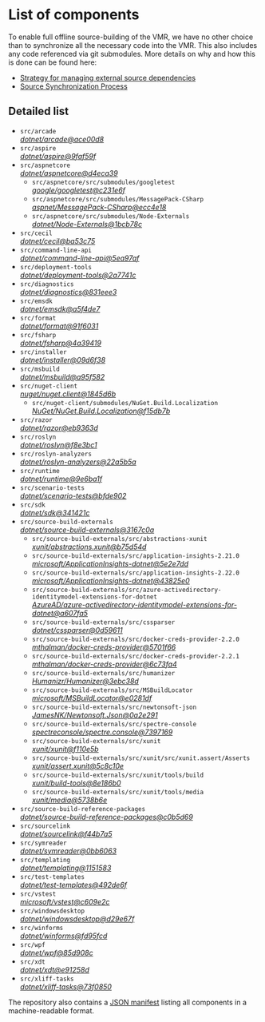﻿# List of components

To enable full offline source-building of the VMR, we have no other choice than to synchronize all the necessary code into the VMR. This also includes any code referenced via git submodules. More details on why and how this is done can be found here:
- [Strategy for managing external source dependencies](src/arcade/Documentation/UnifiedBuild/VMR-Strategy-For-External-Source.md)
- [Source Synchronization Process](src/arcade/Documentation/UnifiedBuild/VMR-Design-And-Operation.md#source-synchronization-process)

## Detailed list

<!-- component list beginning -->
- `src/arcade`  
*[dotnet/arcade@ace00d8](https://github.com/dotnet/arcade/tree/ace00d8719b8d1fdfd0cc05f71bb9af216338d27)*
- `src/aspire`  
*[dotnet/aspire@9faf59f](https://github.com/dotnet/aspire/tree/9faf59f870abdeb427c51c1380fce84d8163f2f0)*
- `src/aspnetcore`  
*[dotnet/aspnetcore@d4eca39](https://github.com/dotnet/aspnetcore/tree/d4eca39c3fc1944b2c6431bf6b22036bdb176c0d)*
    - `src/aspnetcore/src/submodules/googletest`  
    *[google/googletest@c231e6f](https://github.com/google/googletest/tree/c231e6f5b152029dbd5fa4a9e0c04095035aec3f)*
    - `src/aspnetcore/src/submodules/MessagePack-CSharp`  
    *[aspnet/MessagePack-CSharp@ecc4e18](https://github.com/aspnet/MessagePack-CSharp/tree/ecc4e18ad7a0c7db51cd7e3d2997a291ed01444d)*
    - `src/aspnetcore/src/submodules/Node-Externals`  
    *[dotnet/Node-Externals@1bcb78c](https://github.com/dotnet/Node-Externals/tree/1bcb78ca694568f7993d9d385eee0687ad0f5dfe)*
- `src/cecil`  
*[dotnet/cecil@ba53c75](https://github.com/dotnet/cecil/tree/ba53c75483aa4980a332fa48e61076f80adfec40)*
- `src/command-line-api`  
*[dotnet/command-line-api@5ea97af](https://github.com/dotnet/command-line-api/tree/5ea97af07263ea3ef68a18557c8aa3f7e3200bda)*
- `src/deployment-tools`  
*[dotnet/deployment-tools@2a7741c](https://github.com/dotnet/deployment-tools/tree/2a7741c5a7cb49fbad797c4b2f7812d5620430ac)*
- `src/diagnostics`  
*[dotnet/diagnostics@831eee3](https://github.com/dotnet/diagnostics/tree/831eee3a9e69dd886fa190a9914a7f66260c653a)*
- `src/emsdk`  
*[dotnet/emsdk@a5f4de7](https://github.com/dotnet/emsdk/tree/a5f4de78fca42544771977f8e8e04c4aa83e1d02)*
- `src/format`  
*[dotnet/format@91f6031](https://github.com/dotnet/format/tree/91f60316ebd9c75d6be8b7f9b7c201bab17240c9)*
- `src/fsharp`  
*[dotnet/fsharp@4a39419](https://github.com/dotnet/fsharp/tree/4a394198efadc455334ae272954ece372aea4de2)*
- `src/installer`  
*[dotnet/installer@09d6f38](https://github.com/dotnet/installer/tree/09d6f381e6917ee70cf6cbc6109c675c4a51bf77)*
- `src/msbuild`  
*[dotnet/msbuild@a95f582](https://github.com/dotnet/msbuild/tree/a95f5821794cd69f2da0ba14dda9440919637eda)*
- `src/nuget-client`  
*[nuget/nuget.client@1845d6b](https://github.com/nuget/nuget.client/tree/1845d6bd450a7453d573035371c9fec43683d1ef)*
    - `src/nuget-client/submodules/NuGet.Build.Localization`  
    *[NuGet/NuGet.Build.Localization@f15db7b](https://github.com/NuGet/NuGet.Build.Localization/tree/f15db7b7c6f5affbea268632ef8333d2687c8031)*
- `src/razor`  
*[dotnet/razor@eb9363d](https://github.com/dotnet/razor/tree/eb9363d4f10d99cb81e9695156beef20e04866c7)*
- `src/roslyn`  
*[dotnet/roslyn@f8e3bc1](https://github.com/dotnet/roslyn/tree/f8e3bc15401c30630c4dadf0c851f377312811d4)*
- `src/roslyn-analyzers`  
*[dotnet/roslyn-analyzers@22a5b5a](https://github.com/dotnet/roslyn-analyzers/tree/22a5b5af1a402fbba34dfbbdeadeb5aa571d008e)*
- `src/runtime`  
*[dotnet/runtime@9e6ba1f](https://github.com/dotnet/runtime/tree/9e6ba1f68c6a9c7206dacdf1e4cac67ea19931eb)*
- `src/scenario-tests`  
*[dotnet/scenario-tests@bfde902](https://github.com/dotnet/scenario-tests/tree/bfde902a10d7b672f4fc7e844198ede405dbb9c6)*
- `src/sdk`  
*[dotnet/sdk@341421c](https://github.com/dotnet/sdk/tree/341421cb1fd159d4a8f6e4f5a9bd4ffe12eb7999)*
- `src/source-build-externals`  
*[dotnet/source-build-externals@3167c0a](https://github.com/dotnet/source-build-externals/tree/3167c0a9379f52145af31057aca31f45528eb123)*
    - `src/source-build-externals/src/abstractions-xunit`  
    *[xunit/abstractions.xunit@b75d54d](https://github.com/xunit/abstractions.xunit/tree/b75d54d73b141709f805c2001b16f3dd4d71539d)*
    - `src/source-build-externals/src/application-insights-2.21.0`  
    *[microsoft/ApplicationInsights-dotnet@5e2e7dd](https://github.com/microsoft/ApplicationInsights-dotnet/tree/5e2e7ddda961ec0e16a75b1ae0a37f6a13c777f5)*
    - `src/source-build-externals/src/application-insights-2.22.0`  
    *[microsoft/ApplicationInsights-dotnet@43825e0](https://github.com/microsoft/ApplicationInsights-dotnet/tree/43825e06a22cdfb702fc199a7ba99a7d541d48c6)*
    - `src/source-build-externals/src/azure-activedirectory-identitymodel-extensions-for-dotnet`  
    *[AzureAD/azure-activedirectory-identitymodel-extensions-for-dotnet@a607fa5](https://github.com/AzureAD/azure-activedirectory-identitymodel-extensions-for-dotnet/tree/a607fa5e0005a6178cf1d2fed4fa0f8179cdb186)*
    - `src/source-build-externals/src/cssparser`  
    *[dotnet/cssparser@0d59611](https://github.com/dotnet/cssparser/tree/0d59611784841735a7778a67aa6e9d8d000c861f)*
    - `src/source-build-externals/src/docker-creds-provider-2.2.0`  
    *[mthalman/docker-creds-provider@5701f66](https://github.com/mthalman/docker-creds-provider/tree/5701f6667c1fbd805684857baaa860383bbdfed7)*
    - `src/source-build-externals/src/docker-creds-provider-2.2.1`  
    *[mthalman/docker-creds-provider@6c73fa4](https://github.com/mthalman/docker-creds-provider/tree/6c73fa4784795ae07f49305a057abf5c473d2adb)*
    - `src/source-build-externals/src/humanizer`  
    *[Humanizr/Humanizer@3ebc38d](https://github.com/Humanizr/Humanizer/tree/3ebc38de585fc641a04b0e78ed69468453b0f8a1)*
    - `src/source-build-externals/src/MSBuildLocator`  
    *[microsoft/MSBuildLocator@e0281df](https://github.com/microsoft/MSBuildLocator/tree/e0281df33274ac3c3e22acc9b07dcb4b31d57dc0)*
    - `src/source-build-externals/src/newtonsoft-json`  
    *[JamesNK/Newtonsoft.Json@0a2e291](https://github.com/JamesNK/Newtonsoft.Json/tree/0a2e291c0d9c0c7675d445703e51750363a549ef)*
    - `src/source-build-externals/src/spectre-console`  
    *[spectreconsole/spectre.console@7397169](https://github.com/spectreconsole/spectre.console/tree/7397169a2757dc3657598bdea4ac222c0f283425)*
    - `src/source-build-externals/src/xunit`  
    *[xunit/xunit@f110e5b](https://github.com/xunit/xunit/tree/f110e5bee5dfd4c08339587c9c3df9292fcb597c)*
    - `src/source-build-externals/src/xunit/src/xunit.assert/Asserts`  
    *[xunit/assert.xunit@5c8c10e](https://github.com/xunit/assert.xunit/tree/5c8c10e085eb42f39f2fe0b40c94bf56649eb0a4)*
    - `src/source-build-externals/src/xunit/tools/build`  
    *[xunit/build-tools@8e186b0](https://github.com/xunit/build-tools/tree/8e186b0f8e398796e75453f3f18952b06d29fdfd)*
    - `src/source-build-externals/src/xunit/tools/media`  
    *[xunit/media@5738b6e](https://github.com/xunit/media/tree/5738b6e86f08e0389c4392b939c20e3eca2d9822)*
- `src/source-build-reference-packages`  
*[dotnet/source-build-reference-packages@c0b5d69](https://github.com/dotnet/source-build-reference-packages/tree/c0b5d69a1a1513528c77fffff708c7502d57c35c)*
- `src/sourcelink`  
*[dotnet/sourcelink@f44b7a5](https://github.com/dotnet/sourcelink/tree/f44b7a556d1b44a70651054fd05566254c9bcaa2)*
- `src/symreader`  
*[dotnet/symreader@0bb6063](https://github.com/dotnet/symreader/tree/0bb6063675fd0c8c60b6aa8f9e67cc15c81979d2)*
- `src/templating`  
*[dotnet/templating@1151583](https://github.com/dotnet/templating/tree/11515832c24b5d0a2b46c846b7f64e8871368630)*
- `src/test-templates`  
*[dotnet/test-templates@492de6f](https://github.com/dotnet/test-templates/tree/492de6f8db8c7f537119e4169bc2a4453eda6ccd)*
- `src/vstest`  
*[microsoft/vstest@c609e2c](https://github.com/microsoft/vstest/tree/c609e2c022b0087b227436a4debf45525eed00e9)*
- `src/windowsdesktop`  
*[dotnet/windowsdesktop@d29e67f](https://github.com/dotnet/windowsdesktop/tree/d29e67fd8b7e9d5385275f3a3a00e00903bb0c5c)*
- `src/winforms`  
*[dotnet/winforms@fd95fcd](https://github.com/dotnet/winforms/tree/fd95fcd9771ffe9270c8c0280a2950e5434c250d)*
- `src/wpf`  
*[dotnet/wpf@85d908c](https://github.com/dotnet/wpf/tree/85d908ce8599d12f5e16ce7d78083cfdc2e13af4)*
- `src/xdt`  
*[dotnet/xdt@e91258d](https://github.com/dotnet/xdt/tree/e91258db72df11e0532d90f25c8e8838f3b3736e)*
- `src/xliff-tasks`  
*[dotnet/xliff-tasks@73f0850](https://github.com/dotnet/xliff-tasks/tree/73f0850939d96131c28cf6ea6ee5aacb4da0083a)*
<!-- component list end -->

The repository also contains a [JSON manifest](https://github.com/dotnet/dotnet/blob/main/src/source-manifest.json) listing all components in a machine-readable format.
